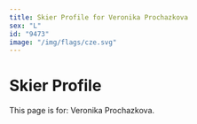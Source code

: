 ```yaml
---
title: Skier Profile for Veronika Prochazkova
sex: "L"
id: "9473"
image: "/img/flags/cze.svg" 
---
```


# Skier Profile

This page is for: Veronika Prochazkova.
    